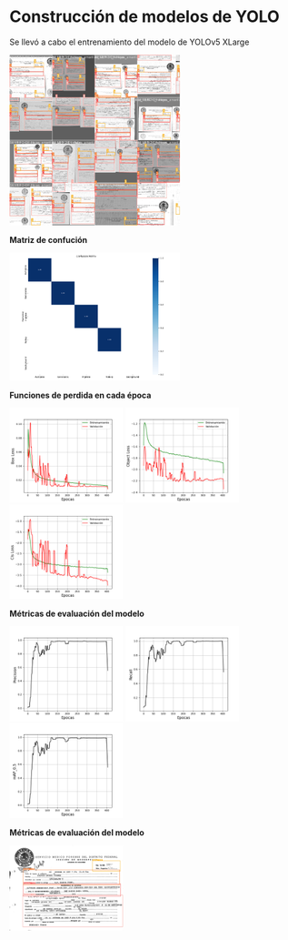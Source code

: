 # Construcción de modelos de YOLO

Se llevó a cabo el entrenamiento del modelo de YOLOv5 XLarge   

<img src="outtrain/train_batch0.jpg" width="300">

__Matriz de confución__

<img src="outtrain/confusion_matrix.png" width="300">

__Funciones de perdida en cada época__

<p float="left">
  <img src="outtrain/Box_Loss.png" width="200" />
  <img src="outtrain/Obj_Loss.png" width="200" />
  <img src="outtrain/Cls_Loss.png" width="200" />
</p>


__Métricas de evaluación del modelo__

<p float="left">
  <img src="outtrain/Precision.png" width="200" />
  <img src="outtrain/recall.png" width="200" />
  <img src="outtrain/mAP.png" width="200" />
</p>

__Métricas de evaluación del modelo__

<p float="left">
  <img src="prueba_modelo/prueba_img_2_d.jpg" width="200" />
</p>
